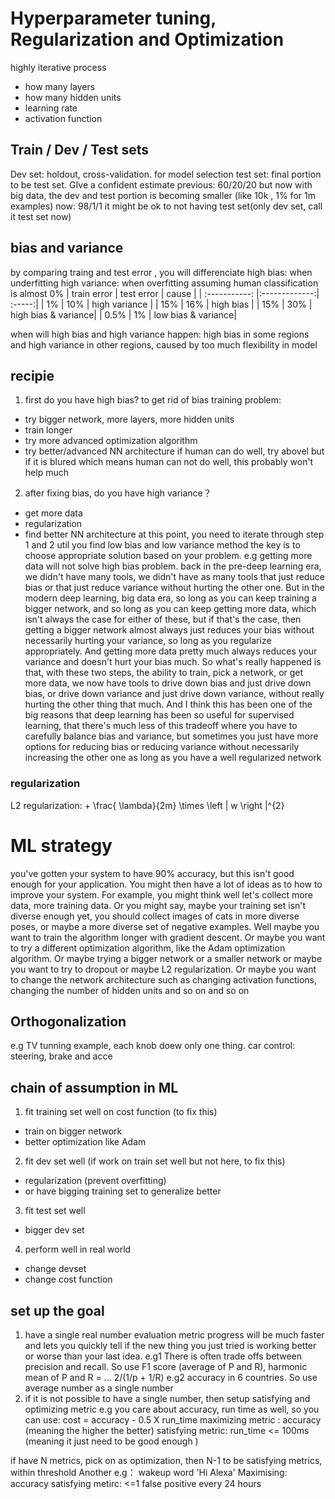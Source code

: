 
# Hyperparameter tuning, Regularization and Optimization
highly iterative process
- how many layers
- how many hidden units
- learning rate
- activation function

## Train / Dev / Test sets
Dev set: holdout, cross-validation. for model selection
test set: final portion to be test set. GIve a confident estimate
previous: 60/20/20
but now with big data, the dev and test portion is becoming smaller (like 10k , 1% for 1m examples)
now: 98/1/1
it might be ok to not having test set(only dev set, call it test set now)

## bias and variance
by comparing traing and test error , you will differenciate
high bias: when underfitting
high variance: when overfitting
assuming human classification is almost 0%
|   train error     | test error | cause |
| :-----------: |:-------------:| :-----:|
|  1%    | 10% | high variance |
|  15%    | 16% | high bias |
|  15%    | 30% | high bias  & variance|
|  0.5%    | 1% | low bias  & variance|

when will high bias and high variance happen: high bias in some regions and high variance in other regions, caused by too much flexibility in model

## recipie 
1. first do you have high bias?
to get rid of bias training problem:
- try bigger network, more layers, more hidden units
- train longer
- try more advanced optimization algorithm
- try better/advanced NN architecture
if human can do well, try abovel but if it is blured which means human can not do well, this probably won't help much
2. after fixing bias, do you have high variance？
- get more data
- regularization
- find better NN architecture
at this point, you need to iterate through step 1 and 2 util you find low bias and low variance method
the key is to choose appropriate solution based on your problem. e.g getting more data will not solve high bias problem.
back in the pre-deep learning era, we didn't have many tools, we didn't have as many tools that just reduce bias or that just reduce variance without hurting the other one. But in the modern deep learning, big data era, so long as you can keep training a bigger network, and so long as you can keep getting more data, which isn't always the case for either of these, but if that's the case, then getting a bigger network almost always just reduces your bias without necessarily hurting your variance, so long as you regularize appropriately. And getting more data pretty much always reduces your variance and doesn't hurt your bias much. So what's really happened is that, with these two steps, the ability to train, pick a network, or get more data, we now have tools to drive down bias and just drive down bias, or drive down variance and just drive down variance, without really hurting the other thing that much. And I think this has been one of the big reasons that deep learning has been so useful for supervised learning, that there's much less of this tradeoff where you have to carefully balance bias and variance, but sometimes you just have more options for reducing bias or reducing variance without necessarily increasing the other one as long as you have a well regularized network

### regularization
L2 regularization:  + \frac{ \lambda}{2m} \times \left \| w \right \|^{2}

# ML strategy

you've gotten your system to have 90% accuracy, but this isn't good enough for your application. You might then have a lot of ideas as to how to improve your system. For example, you might think well let's collect more data, more training data. Or you might say, maybe your training set isn't diverse enough yet, you should collect images of cats in more diverse poses, or maybe a more diverse set of negative examples. Well maybe you want to train the algorithm longer with gradient descent. Or maybe you want to try a different optimization algorithm, like the Adam optimization algorithm. Or maybe trying a bigger network or a smaller network or maybe you want to try to dropout or maybe L2 regularization. Or maybe you want to change the network architecture such as changing activation functions, changing the number of hidden units and so on and so on

## Orthogonalization
 e.g TV tunning example, each knob doew only one thing. car control: steering, brake and acce

 ## chain of assumption in ML
 1. fit training set well on cost function
 (to fix this)
 - train on bigger network
 - better optimization like Adam
 2. fit dev set well
(if work on train set well but not here, to fix this)
- regularization (prevent overfitting)
- or have bigging training set to generalize better
 3. fit test set well
 - bigger dev set
 4. perform well in real world
 - change devset
 - change cost function

## set up the goal
1. have a single real number evaluation metric
progress will be much faster and lets you quickly tell if the new thing you just tried is working better or worse than your last idea.
e.g1
There is often trade offs between precision and recall. So use F1 score (average of P and R), harmonic mean of P and R = ... 2/(1/p + 1/R)
e.g2
accuracy in 6 countries. So use average number as a single number
2. if it is not possible to have a single number, then setup satisfying and optimizing metric
e.g you care about accuracy, run time as well, so you can use:
cost = accuracy - 0.5 X run_time
maximizing metric : accuracy (meaning the higher the better)
satisfying metric: run_time <= 100ms (meaning it just need to be good enough )

if have N metrics, pick on as optimization, then N-1 to be satisfying metrics, within threshold
Another e.g： wakeup word
'Hi Alexa'
Maximising: accuracy
satisfying metirc: <=1 false positive every 24 hours